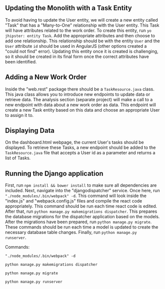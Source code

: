 ## Updating the Monolith with a Task Entity

To avoid having to update the User entity, we will create a new entity called "Task" that has a "Many-to-One" relationship with the User entity. This Task will have attributes related to the work order. To create this entity, run `yo jhipster: entity Task`. Add the appropriate attributes and then choose to add one relationship. This relationship should be with the entity `User` and the `User` attribute `id` should be used in AngularJS (other options created a "could not find" error). Updating this entity once it is created is challenging, so it should be created in its final form once the correct attributes have been identified.

## Adding a New Work Order

Inside the "web.rest" package there should be a `TaskResource.java` class. This java class allows you to introduce new endpoints to update data or retrieve data. The analysis section (separate project) will make a call to a new endpoint with data about a new work order as data. This endpoint will create a new Task entity based on this data and choose an appropriate User to assign it to.

## Displaying Data

On the dashboard.html webpage, the current User's tasks should be displayed. To retrieve these Tasks, a new endpoint should be added to the `TaskResource.java` file that accepts a User id as a parameter and returns a list of Tasks.

## Running the Django application

First, run `npm install && bower install` to make sure all dependencies are included. Next, navigate into the "djangodispatcher" service. Once here, run `"./node_modules/.bin/webpack" -d`. This command will look inside the "index.js" and "webpack.config.js" files and compile the react code appropriately. This command should be run each time react code is edited. After that, run `python manage.py makemigrations dispatcher`. This prepares the database migrations for the dispatcher application based on the models. After the migrations have been prepared, run `python manage.py migrate`. These commands should be run each time a model is updated to create the necessary database table changes. Finally, run `python manage.py runserver`.

Commands:

`"./node_modules/.bin/webpack" -d`

`python manage.py makemigrations dispatcher`

`python manage.py migrate`


`python manage.py runserver`
